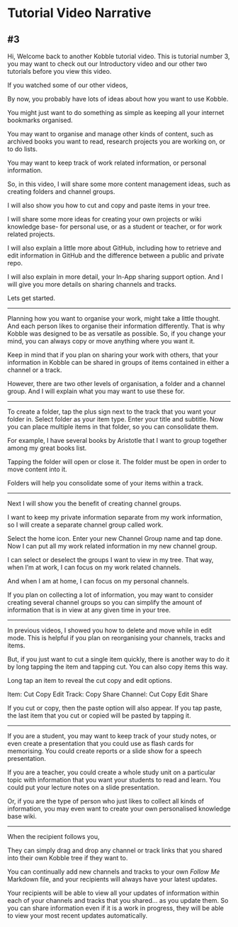 # Tutorial Video Narrative
## #3
Hi, Welcome back to another Kobble tutorial video. This is tutorial number 3, you may want to check out our Introductory video and our other two tutorials before you view this video.

If you watched some of our other videos, 

By now, you probably have lots of ideas about how you want to use Kobble.

You might just want to do something as simple as keeping all your internet bookmarks organised.

You may want to organise and manage other kinds of content, such as archived books you want to read, research projects you are working on, or to do lists.

You may want to keep track of work related information, or personal information.

So, in this video, I will share some more content management ideas, such as creating folders and channel groups.

I will also show you how to cut and copy and paste items in your tree.

I will share some more ideas for creating your own projects or wiki knowledge base- for personal use, or as a student or teacher, or for work related projects.

I will also explain a little more about GitHub, including how to retrieve and edit information in GitHub and the difference between a public and private repo.

I will also explain in more detail, your In-App sharing support option. And I will give you more details on sharing channels and tracks.

Lets get started.

***

Planning how you want to organise your work, might take a little thought. And each person likes to organise their information differently. That is why Kobble was designed to be as versatile as possible. So, if you change your mind, you can always copy or move anything where you want it.

Keep in mind that if you plan on sharing your work with others, that your information in Kobble can be shared in groups of items contained in either a channel or a track.

However, there are two other levels of organisation, a folder and a channel group. And I will explain what you may want to use these for.

***

To create a folder, tap the plus sign next to the track that you want your folder in. Select folder as your item type. Enter your title and subtitle. Now you can place multiple items in that folder, so you can consolidate them.

For example, I have several books by Aristotle that I want to group together among my great books list.

Tapping the folder will open or close it. The folder must be open in order to move content into it.

Folders will help you consolidate some of your items within a track.
***

Next I will show you the benefit of creating channel groups.

I want to keep my private information separate from my work information, so I will create a separate channel group called work. 

Select the home icon. Enter your new Channel Group name and tap done. Now I can put all my work related information in my new channel group. 

I can select or deselect the groups I want to view in my tree. That way, when I’m at work, I can focus on my work related channels. 

And when I am at home, I can focus on my personal channels.

If you plan on collecting a lot of information, you may want to consider creating several channel groups so you can simplify the amount of information that is in view at any given time in your tree.

***
In previous videos, I showed you how to delete and move while in edit mode. This is helpful if you plan on reorganising your channels, tracks and items.

But, if you just want to cut a single item quickly, there is another way to do it by long tapping the item and tapping cut. You can also copy items this way.

Long tap an item to reveal the cut copy and edit options.

Item: Cut Copy Edit
Track: Copy Share
Channel: Cut Copy Edit Share

If you cut or copy, then the paste option will also appear. If you tap paste, the last item that you cut or copied will be pasted by tapping it.

***

If you are a student, you may want to keep track of your study notes, or even create a presentation that you could use as flash cards for memorising. You could create reports or a slide show for a speech presentation.

If you are a teacher, you could create a whole study unit on a particular topic with information that you want your students to read and learn. You could put your lecture notes on a slide presentation.

Or, if you are the type of person who just likes to collect all kinds of information, you may even want to create your own personalised knowledge base wiki.

***


When the recipient follows you,

They can simply drag and drop any channel or track links that you shared into their own Kobble tree if they want to.

You can continually add new channels and tracks to your own *Follow Me* Markdown file, and your recipients will always have your latest updates.

Your recipients will be able to view all your updates of information within each of your channels and tracks that you shared... as you update them. So you can share information even if it is a work in progress, they will be able to view your most recent updates automatically.